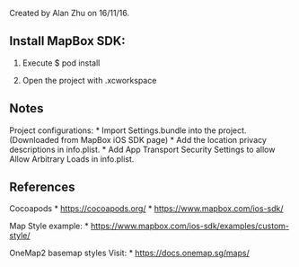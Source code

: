 Created by Alan Zhu on 16/11/16.

## Install MapBox SDK:

1. Execute $ pod install

2. Open the project with <project name>.xcworkspace


## Notes

Project configurations:
    * Import Settings.bundle into the project. (Downloaded from MapBox iOS SDK page)
    * Add the location privacy descriptions in info.plist.
    * Add App Transport Security Settings to allow Allow Arbitrary Loads in info.plist.

## References

Cocoapods
    * https://cocoapods.org/
    * https://www.mapbox.com/ios-sdk/

Map Style example:
    * https://www.mapbox.com/ios-sdk/examples/custom-style/


OneMap2 basemap styles Visit:
    * https://docs.onemap.sg/maps/




